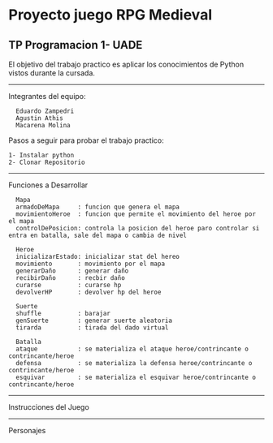 # Proyecto juego RPG Medieval

TP Programacion 1- UADE
--------------------------------------------------------------------------------------

El objetivo del trabajo practico es aplicar los conocimientos de Python vistos durante la cursada.


--------------------------------------------------------------------------------------
Integrantes del equipo:

      Eduardo Zampedri
      Agustin Athis
      Macarena Molina

Pasos a seguir para probar el trabajo practico:

    1- Instalar python
    2- Clonar Repositorio

--------------------------------------------------------------------------------------
Funciones a Desarrollar
                  
      Mapa
      armadoDeMapa     : funcion que genera el mapa 
      movimientoHeroe  : funcion que permite el movimiento del heroe por el mapa
      controlDePosicion: controla la posicion del heroe paro controlar si entra en batalla, sale del mapa o cambia de nivel

      Heroe
      inicializarEstado: inicializar stat del hereo
      movimiento       : movimiento por el mapa
      generarDaño      : generar daño
      recibirDaño      : recbir daño
      curarse          : curarse hp
      devolverHP       : devolver hp del heroe

      Suerte
      shuffle          : barajar 
      genSuerte        : generar suerte aleatoria
      tirarda          : tirada del dado virtual

      Batalla
      ataque           : se materializa el ataque heroe/contrincante o contrincante/heroe
      defensa          : se materializa la defensa heroe/contrincante o contrincante/heroe
      esquivar         : se materializa el esquivar heroe/contrincante o contrincante/heroe

--------------------------------------------------------------------------------------

Instrucciones del Juego


--------------------------------------------------------------------------------------

Personajes